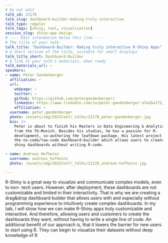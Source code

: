 ```yaml
---
# Do not edit
talk_id: 22178
talk_slug: dashboard-builder-making-truly-interactive
talk_type: regular
talk_tags: [shiny, tool, visualisation]
session_slug: shiny-app-design
# ---- Edit information below this line ----
# The title of your talk
talk_title: "Dashboard-Builder: Making truly interactive R-Shiny Apps"
# A short version of the title, suitable for small displays
talk_title_short: Dashboard-Builder
# A link to your talk's materials, when ready
talk_materials_url: ~
speakers:
- name: Peter Gandenberger
  affiliation: ~
  url:
    webpage: ~
    twitter: ~
    github: https://github.com/petergandenberger/
    linkedin: https://www.linkedin.com/in/peter-gandenberger-a7a2ba172/
    affiliation: ~
  username: peter.gandenberger
  photo: /assets/img/2022Conf/_talks/22178_peter-gandenberger.jpg
  bio: |+
    Peter is about to finish his Masters in Data Engineering & Analytics
    from the TU-Munich. Besides his studies, he has a passion for R-
    development, co-authoring the leafdown package. His latest project is
    the no-code/low-code dashboard-builder which allows users to create
    shiny dashboards without writing R-code.

- name: Andreas Hofheinz
  username: andreas_hofheinz
  photo: /assets/img/2022Conf/_talks/22128_andreas-hofheinz.jpg

---
```


<!-- ABSTRACT ----
Please write abstract below. You may use simple markdown (links, code style, bold, italics)
-->

R-Shiny is a great way to visualize and communicate complex models, even to non-
tech users. However, after deployment, these dashboards are not customizable
and limited in their interactivity. That is why we are creating a drag&drop
dashboard builder that allows users with and especially without programming
experience to intuitively create complex dashboards. In my talk, I will show
how we can make R-Shiny apps truly customizable and interactive. And therefore,
allowing users and customers to create the dashboards they want, without having
to write a single line of code. An additional benefit of our approach is,
that it lowers the barrier for new users to start using R. They can begin to
visualize their datasets without deep knowledge of R
